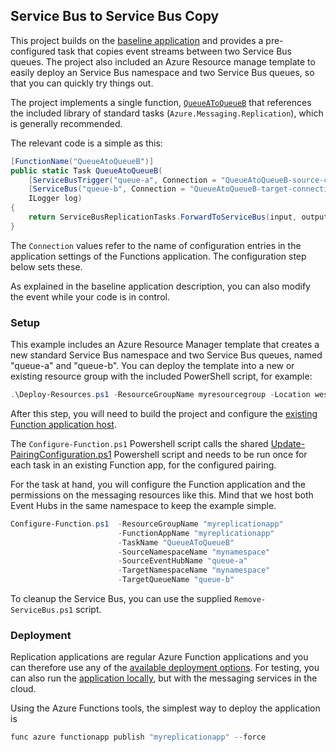 ## Service Bus to Service Bus Copy

This project builds on the [baseline application](../CodeBaseApp/README.md) and
provides a pre-configured task that copies event streams between two Service Bus queues.
The project also included an Azure Resource manage template to easily deploy an
Service Bus namespace and two Service Bus queues, so that you can quickly try things out.

The project implements a single function,
[`QueueAToQueueB`](ServiceBusToServiceBusCopy.cs) that references the included library of
standard tasks (`Azure.Messaging.Replication`), which is generally recommended.

The relevant code is a simple as this:

```csharp
[FunctionName("QueueAtoQueueB")]
public static Task QueueAtoQueueB(
    [ServiceBusTrigger("queue-a", Connection = "QueueAtoQueueB-source-connection")] Message[] input,
    [ServiceBus("queue-b", Connection = "QueueAtoQueueB-target-connection")] IAsyncCollector<Message> output,
    ILogger log)
{
    return ServiceBusReplicationTasks.ForwardToServiceBus(input, output, log);
}
```

The `Connection` values refer to the name of configuration entries in the
application settings of the Functions application. The configuration step below
sets these. 

As explained in the baseline application description, you can also modify the
event while your code is in control.

### Setup

This example includes an Azure Resource Manager template that creates a new
standard Service Bus namespace and two Service Bus queues, named "queue-a" and "queue-b". You can
deploy the template into a new or existing resource group with the included
PowerShell script, for example:

```powershell
.\Deploy-Resources.ps1 -ResourceGroupName myresourcegroup -Location westeurope -NamespaceName -mynamespace
```

After this step, you will need to build the project and configure the [existing
Function application host](../../../templates/README.md).

The `Configure-Function.ps1` Powershell script calls the shared
[Update-PairingConfiguration.ps1](../../../scripts/powershell/README.md)
Powershell script and needs to be run once for each task in an existing Function
app, for the configured pairing.

For the task at hand, you will configure the Function application and the
permissions on the messaging resources like this. Mind that we host both Event
Hubs in the same namespace to keep the example simple. 

```powershell
Configure-Function.ps1  -ResourceGroupName "myreplicationapp"
                        -FunctionAppName "myreplicationapp"
                        -TaskName "QueueAToQueueB"
                        -SourceNamespaceName "mynamespace"
                        -SourceEventHubName "queue-a"
                        -TargetNamespaceName "mynamespace"
                        -TargetQueueName "queue-b"
```

To cleanup the Service Bus, you can use the supplied `Remove-ServiceBus.ps1` script.

### Deployment

Replication applications are regular Azure Function applications and you can
therefore use any of the [available deployment
options](https://docs.microsoft.com/en-us/azure/azure-functions/functions-deployment-technologies).
For testing, you can also run the [application
locally](https://docs.microsoft.com/en-us/azure/azure-functions/functions-develop-local),
but with the messaging services in the cloud.

Using the Azure Functions tools, the simplest way to deploy the application is 

```powershell
func azure functionapp publish "myreplicationapp" --force
```
